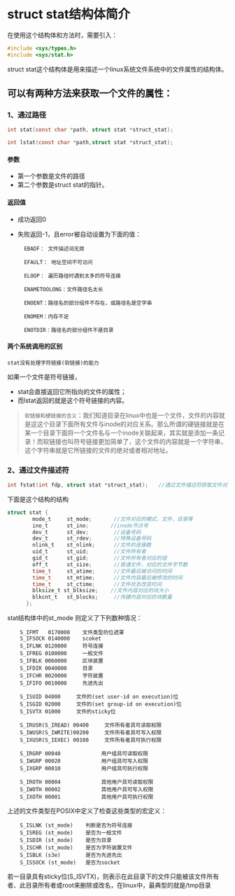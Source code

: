 # struct stat结构体简介
在使用这个结构体和方法时，需要引入：
```c
#include <sys/types.h>
#include <sys/stat.h>
```
struct stat这个结构体是用来描述一个linux系统文件系统中的文件属性的结构体。

## 可以有两种方法来获取一个文件的属性：

### 1、通过路径
```c
int stat(const char *path, struct stat *struct_stat);

int lstat(const char *path,struct stat *struct_stat);
```
#### 参数
* 第一个参数是文件的路径
* 第二个参数是struct stat的指针。
#### 返回值
* 成功返回0
* 失败返回-1，且error被自动设置为下面的值：

        EBADF： 文件描述词无效

        EFAULT： 地址空间不可访问

        ELOOP： 遍历路径时遇到太多的符号连接

        ENAMETOOLONG：文件路径名太长

        ENOENT：路径名的部分组件不存在，或路径名是空字串

        ENOMEM：内存不足

        ENOTDIR：路径名的部分组件不是目录

#### 两个系统调用的区别
`stat没有处理字符链接(软链接)的能力`

如果一个文件是符号链接，
* stat会直接返回它所指向的文件的属性；
* 而lstat返回的就是这个符号链接的内容。

>`软链接和硬链接的含义`：我们知道目录在linux中也是一个文件，文件的内容就是这这个目录下面所有文件与inode的对应关系。那么所谓的硬链接就是在某一个目录下面将一个文件名与一个inode关联起来，其实就是添加一条记录！而软链接也叫符号链接更加简单了，这个文件的内容就是一个字符串，这个字符串就是它所链接的文件的绝对或者相对地址。

### 2、通过文件描述符
```c
int fstat(int fdp, struct stat *struct_stat);　　//通过文件描述符获取文件对应的属性。fdp为文件描述符
```

下面是这个结构的结构
```c
struct stat {
        mode_t     st_mode;       //文件对应的模式，文件，目录等
        ino_t      st_ino;       //inode节点号
        dev_t      st_dev;        //设备号码
        dev_t      st_rdev;       //特殊设备号码
        nlink_t    st_nlink;      //文件的连接数
        uid_t      st_uid;        //文件所有者
        gid_t      st_gid;        //文件所有者对应的组
        off_t      st_size;       //普通文件，对应的文件字节数
        time_t     st_atime;      //文件最后被访问的时间
        time_t     st_mtime;      //文件内容最后被修改的时间
        time_t     st_ctime;      //文件状态改变时间
        blksize_t st_blksize;    //文件内容对应的块大小
        blkcnt_t   st_blocks;     //伟建内容对应的块数量
      };
```
stat结构体中的st_mode 则定义了下列数种情况：
```
    S_IFMT   0170000    文件类型的位遮罩
    S_IFSOCK 0140000    scoket
    S_IFLNK 0120000     符号连接
    S_IFREG 0100000     一般文件
    S_IFBLK 0060000     区块装置
    S_IFDIR 0040000     目录
    S_IFCHR 0020000     字符装置
    S_IFIFO 0010000     先进先出

    S_ISUID 04000     文件的(set user-id on execution)位
    S_ISGID 02000     文件的(set group-id on execution)位
    S_ISVTX 01000     文件的sticky位

    S_IRUSR(S_IREAD) 00400     文件所有者具可读取权限
    S_IWUSR(S_IWRITE)00200     文件所有者具可写入权限
    S_IXUSR(S_IEXEC) 00100     文件所有者具可执行权限

    S_IRGRP 00040             用户组具可读取权限
    S_IWGRP 00020             用户组具可写入权限
    S_IXGRP 00010             用户组具可执行权限

    S_IROTH 00004             其他用户具可读取权限
    S_IWOTH 00002             其他用户具可写入权限
    S_IXOTH 00001             其他用户具可执行权限
```
上述的文件类型在POSIX中定义了检查这些类型的宏定义：
```
    S_ISLNK (st_mode)    判断是否为符号连接
    S_ISREG (st_mode)    是否为一般文件
    S_ISDIR (st_mode)    是否为目录
    S_ISCHR (st_mode)    是否为字符装置文件
    S_ISBLK (s3e)        是否为先进先出
    S_ISSOCK (st_mode)   是否为socket
```
若一目录具有sticky位(S_ISVTX)，则表示在此目录下的文件只能被该文件所有者、此目录所有者或root来删除或改名，在linux中，最典型的就是/tmp目录
